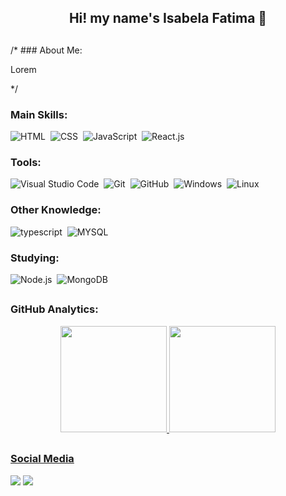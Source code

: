 <h2 align="center"> Hi! my name's Isabela Fatima 👋 </h2>
  
##

/* ###   About Me:
  
  <p>Lorem</p>*/
  
  
### Main Skills:


![HTML](https://img.shields.io/badge/-HTML-e152aa?style=for-the-badge&logo=html5&labelColor=1f004e&color=8C00FF)&nbsp;
![CSS](https://img.shields.io/badge/-CSS-e152aa?style=for-the-badge&logo=CSS3&logoColor=1572B6&labelColor=1f004e&color=8C00FF)&nbsp;
![JavaScript](https://img.shields.io/badge/-JavaScript-e152aa?style=for-the-badge&logo=javascript&labelColor=1f004e&color=8C00FF)&nbsp;
![React.js](https://img.shields.io/badge/-React.js-e152aa?style=for-the-badge&logo=react&labelColor=1f004e&color=8C00FF)&nbsp;

### Tools:

![Visual Studio Code](https://img.shields.io/badge/-Visual%20Studio%20Code-e152aa?style=for-the-badge&logo=visual-studio-code&logoColor=007ACC&labelColor=1f004e&color=8C00FF)&nbsp;
![Git](https://img.shields.io/badge/-Git-e152aa?style=for-the-badge&logo=git&labelColor=1f004e&color=8C00FF)&nbsp;
![GitHub](https://img.shields.io/badge/-GitHub-e152aa?style=for-the-badge&logo=github&labelColor=1f004e&color=8C00FF)&nbsp;
![Windows](https://img.shields.io/badge/-Windows-e152aa?style=for-the-badge&logo=windows&labelColor=1f004e&color=8C00FF)&nbsp;
![Linux](https://img.shields.io/badge/-linux-e152aa?style=for-the-badge&logo=linux&labelColor=1f004e&color=8C00FF)&nbsp;

### Other Knowledge:

![typescript](https://img.shields.io/badge/-typescript-e152aa?style=for-the-badge&logo=typescript&labelColor=1f004e&color=8C00FF)&nbsp;
![MYSQL](https://img.shields.io/badge/-MYSQL-e152aa?style=for-the-badge&logo=MYSQL&labelColor=1f004e&color=8C00FF)&nbsp;

### Studying:

![Node.js](https://img.shields.io/badge/-Node.js-e152aa?style=for-the-badge&logo=node.js&labelColor=1f004e&color=8C00FF)&nbsp;
![MongoDB](https://img.shields.io/badge/MongoDB-4EA94B?style=for-the-badge&logo=mongodb&labelColor=1f004e&color=8C00FF)&nbsp;


## 



### GitHub Analytics:
  
<div align="center">
  <a href="https://github.com/llth04">
  <img height="170px" src="https://github-readme-stats.vercel.app/api?username=llth04&show_icons=true&theme=tokyonight"/> 
  <img height="170px" src="https://github-readme-stats.vercel.app/api/top-langs/?username=llth04&layout=compact&theme=tokyonight"/>

</div>

##

### Social Media
<div>   
    <a href="https://www.linkedin.com/in/isabela-fatima-4353601b2/" target="_blank"><img src="https://img.shields.io/badge/-LinkedIn-%230077B5?style=for-the-badge&logo=linkedin&logoColor=white" target="_blank"></a> 
  <a href = "isabelafatimadelimagx@gmail.com"><img src="https://img.shields.io/badge/-Gmail-%23333?style=for-the-badge&logo=gmail&logoColor=white" target="_blank"></a>
<div>


